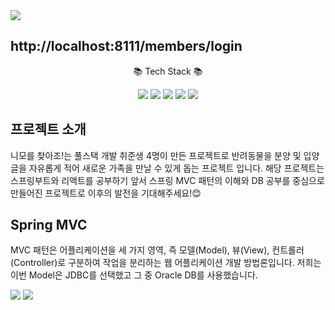 
  <div>
    <img src="https://capsule-render.vercel.app/api?type=waving&color=auto&height=300&section=header&text=니모를%20찾아조!&fontSize=90" />
    <h2>http://localhost:8111/members/login</h2>

  </div>
 <div  align=center>
   <p>📚 Tech Stack 📚 </p>
      <img src="https://img.shields.io/badge/Java-ED8B00?style=for-the-badge&logo=openjdk&logoColor=white">
      <img src="https://img.shields.io/badge/Oracle-F80000?style=for-the-badge&logo=Oracle&logoColor=white">
      <img src="https://img.shields.io/badge/Thymeleaf-%23005C0F.svg?style=for-the-badge&logo=Thymeleaf&logoColor=white">
<!--       <img src="https://img.shields.io/badge/spring-%236DB33F.svg?style=for-the-badge&logo=spring&logoColor=white"> -->
      <img src="https://img.shields.io/badge/HTML-239120?style=for-the-badge&logo=html5&logoColor=white">
      <img src="https://img.shields.io/badge/CSS-239120?&style=for-the-badge&logo=css3&logoColor=white">
  </div>
  <div>
    <h2>프로젝트 소개</h2>
    <p>니모를 찾아조!는 풀스택 개발 취준생 4명이 만든 프로젝트로 반려동물을 분양 및 입양 글을 자유롭게 적어 새로운 가족을 만날 수 있게 돕는 프로젝트 입니다. 해당 프로젝트는 스프링부트와 리액트를 공부하기 앞서 스프링 MVC 패턴의 이해와 DB 공부를 중심으로 만들어진 프로젝트로 이후의 발전을 기대해주세요!😊</p>
  </div>
  <div>
    <h2>Spring MVC</h2>
    <p>
      MVC 패턴은 어플리케이션을 세 가지 영역, 즉 모델(Model), 뷰(View), 컨트롤러(Controller)로 구분하여 작업을 분리하는 웹 어플리케이션 개발 방법론입니다. 저희는 이번 Model은 JDBC를 선택했고 그 중 Oracle DB를 사용했습니다.
    </p>
    <p>
      <img src="https://github.com/limfarmer/find_nimo/assets/129915370/5c44308c-c302-448c-9467-c42cee2bb962">
      <img src="https://github.com/limfarmer/find_nimo/assets/129915370/2567fa7f-0563-49f3-bf10-a5dbc24b90de">
    </p>
  </div>
  
<!-- <img src="https://github.com/limfarmer/find_nimo/assets/129915370/13e91c1d-98e6-4f6f-9ec8-a9c92fa2cd09"> -->


